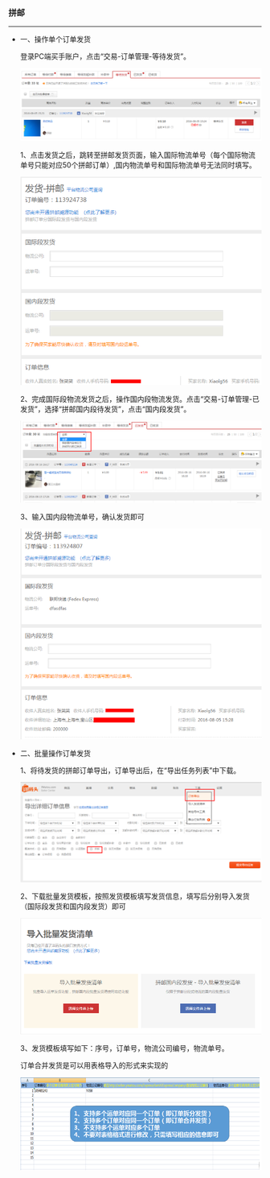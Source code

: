 ### 拼邮

---

* 一、操作单个订单发货

  登录PC端买手账户，点击“交易-订单管理-等待发货”。

  ![](/logistics/images/pinyou_1.jpg)

  1、点击发货之后，跳转至拼邮发货页面，输入国际物流单号（每个国际物流单号只能对应50个拼邮订单）,国内物流单号和国际物流单号无法同时填写。

  ![](/logistics/images/pinyou_2.jpg)

  2、完成国际段物流发货之后，操作国内段物流发货。点击“交易-订单管理-已发货”，选择“拼邮国内段待发货”，点击“国内段发货”。

  ![](/logistics/images/pinyou_3.jpg)

  3、输入国内段物流单号，确认发货即可

  ![](/logistics/images/pinyou_4.jpg)



* 二、批量操作订单发货

  1、将待发货的拼邮订单导出，订单导出后，在“导出任务列表”中下载。

  ![](/logistics/images/pinyou_5.jpg)

  2、下载批量发货模板，按照发货模板填写发货信息，填写后分别导入发货（国际段发货和国内段发货）即可

  ![](/logistics/images/pinyou_6.jpg)

  3、发货模板填写如下：序号，订单号，物流公司编号，物流单号。

  订单合并发货是可以用表格导入的形式来实现的

  ![](/logistics/images/pinyou_7.jpg)



